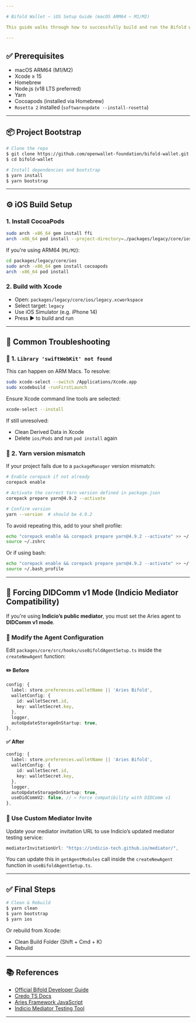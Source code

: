 ```yaml
---

# Bifold Wallet – iOS Setup Guide (macOS ARM64 – M1/M2)

This guide walks through how to successfully build and run the Bifold wallet on macOS ARM64 (e.g., M1/M2) with Xcode. It also includes key fixes for common issues and is tailored for developers using the [Bifold Wallet project](https://github.com/openwallet-foundation/bifold-wallet).

---
```


## ✅ Prerequisites

* macOS ARM64 (M1/M2)
* Xcode ≥ 15
* Homebrew
* Node.js (v18 LTS preferred)
* Yarn
* Cocoapods (installed via Homebrew)
* `Rosetta 2` installed (`softwareupdate --install-rosetta`)

---

## 📦 Project Bootstrap

```bash
# Clone the repo
$ git clone https://github.com/openwallet-foundation/bifold-wallet.git
$ cd bifold-wallet

# Install dependencies and bootstrap
$ yarn install
$ yarn bootstrap
```

---

## ⚙️ iOS Build Setup

### 1. Install CocoaPods

```bash
sudo arch -x86_64 gem install ffi
arch -x86_64 pod install --project-directory=./packages/legacy/core/ios
```

If you're using ARM64 (`M1/M2`):

```bash
cd packages/legacy/core/ios
sudo arch -x86_64 gem install cocoapods
arch -x86_64 pod install
```

### 2. Build with Xcode

* Open: `packages/legacy/core/ios/legacy.xcworkspace`
* Select target: `legacy`
* Use iOS Simulator (e.g. iPhone 14)
* Press ▶️ to build and run

---

## 🧠 Common Troubleshooting

### 🧩 1. `Library 'swiftWebKit' not found`

This can happen on ARM Macs. To resolve:

```bash
sudo xcode-select --switch /Applications/Xcode.app
sudo xcodebuild -runFirstLaunch
```

Ensure Xcode command line tools are selected:

```bash
xcode-select --install
```

If still unresolved:

* Clean Derived Data in Xcode
* Delete `ios/Pods` and run `pod install` again

### 🧩 2. Yarn version mismatch

If your project fails due to a `packageManager` version mismatch:

```bash
# Enable corepack if not already
corepack enable

# Activate the correct Yarn version defined in package.json
corepack prepare yarn@4.9.2 --activate

# Confirm version
yarn --version  # should be 4.9.2
```

To avoid repeating this, add to your shell profile:

```bash
echo "corepack enable && corepack prepare yarn@4.9.2 --activate" >> ~/.zshrc
source ~/.zshrc
```

Or if using bash:

```bash
echo "corepack enable && corepack prepare yarn@4.9.2 --activate" >> ~/.bash_profile
source ~/.bash_profile
```

---

## 🔄 Forcing DIDComm v1 Mode (Indicio Mediator Compatibility)

If you're using **Indicio’s public mediator**, you must set the Aries agent to **DIDComm v1 mode**.

### 🔧 Modify the Agent Configuration

Edit `packages/core/src/hooks/useBifoldAgentSetup.ts` inside the `createNewAgent` function:

#### ✏️ Before

```ts
config: {
  label: store.preferences.walletName || 'Aries Bifold',
  walletConfig: {
    id: walletSecret.id,
    key: walletSecret.key,
  },
  logger,
  autoUpdateStorageOnStartup: true,
},
```

#### ✅ After

```ts
config: {
  label: store.preferences.walletName || 'Aries Bifold',
  walletConfig: {
    id: walletSecret.id,
    key: walletSecret.key,
  },
  logger,
  autoUpdateStorageOnStartup: true,
  useDidCommV2: false, // ← Force compatibility with DIDComm v1
},
```

### 🔁 Use Custom Mediator Invite

Update your mediator invitation URL to use Indicio’s updated mediator testing service:

```ts
mediatorInvitationUrl: "https://indicio-tech.github.io/mediator/",
```

You can update this in `getAgentModules` call inside the `createNewAgent` function in `useBifoldAgentSetup.ts`.

---

## ✅ Final Steps

```bash
# Clean & Rebuild
$ yarn clean
$ yarn bootstrap
$ yarn ios
```

Or rebuild from Xcode:

* Clean Build Folder (Shift + Cmd + K)
* Rebuild

---

## 📚 References

* [Official Bifold Developer Guide](https://github.com/openwallet-foundation/bifold-wallet/blob/main/DEVELOPER.md)
* [Credo TS Docs](https://credo.js.org/)
* [Aries Framework JavaScript](https://aries.js.org/)
* [Indicio Mediator Testing Tool](https://indicio-tech.github.io/mediator/)

---
